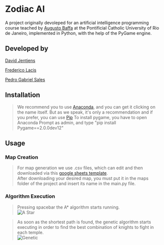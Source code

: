 # Zodiac AI
A project originally devoleped for an artificial intelligence programming course teached by [Augusto Baffa](http://www.inf.puc-rio.br/blog/professor/@augusto-baffa)
at the Pontificial Catholic University of Rio de Janeiro, implemented in Python, with the help of the PyGame engine.

## Developed by

[David Jentjens](https://github.com/davidjentjens)

[Frederico Lacis](https://github.com/fredlacis)

[Pedro Gabriel Sales](https://github.com/salespedrogabriel)

## Installation
> We recommend you to use [Anaconda](https://www.anaconda.com/products/individual), and you can get it clicking on the name itself. But as we speak, it's only
 a recommendation and if you prefer, you can use [Pip](https://pip.pypa.io/en/stable/installing/) 
> To install pygame, you have to open Anaconda Prompt as admin, and type "pip install Pygame==2.0.0dev12"

## Usage

### Map Creation

> For map generation we use .csv files, which can edit and then downloaded via this [google sheets template](https://docs.google.com/spreadsheets/d/1tFr6lNetuc4RzEoR4XWS24l3rupBcPPf2lXDDH0PMkE/edit?usp=sharing). <br> After downloading your desired map, you must put it in the maps folder of the project and insert its name in the main.py file.

### Algorithm Execution

> Pressing spacebar the A* algorithm starts running.<br>
![A Star](https://i.imgur.com/FiD8Fa0.gif)

> As soon as the shortest path is found, the genetic algorithm starts executing in order to find the best combination of knights to fight in each temple.<br>
![Genetic](https://i.imgur.com/yaPiW2m.gif)

